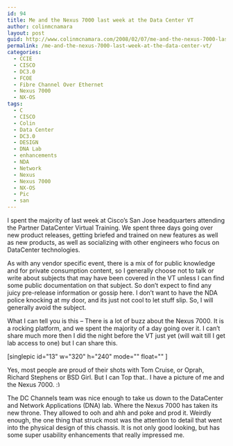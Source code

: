 ```yaml
---
id: 94
title: Me and the Nexus 7000 last week at the Data Center VT
author: colinmcnamara
layout: post
guid: http://www.colinmcnamara.com/2008/02/07/me-and-the-nexus-7000-last-week-at-the-data-center-vt
permalink: /me-and-the-nexus-7000-last-week-at-the-data-center-vt/
categories:
  - CCIE
  - CISCO
  - DC3.0
  - FCOE
  - Fibre Channel Over Ethernet
  - Nexus 7000
  - NX-OS
tags:
  - C
  - CISCO
  - Colin
  - Data Center
  - DC3.0
  - DESIGN
  - DNA Lab
  - enhancements
  - NDA
  - Network
  - Nexus
  - Nexus 7000
  - NX-OS
  - Pic
  - san
---
```

I spent the majority of last week at Cisco&#8217;s San Jose headquarters attending the Partner DataCenter Virtual Training. We spent three days going over new product releases, getting briefed and trained on new features as well as new products, as well as socializing with other engineers who focus on DataCenter technologies.

As with any vendor specific event, there is a mix of for public knowledge and for private consumption content, so I generally choose not to talk or write about subjects that may have been covered in the VT unless I can find some public documentation on that subject. So don&#8217;t expect to find any juicy pre-release information or gossip here. I don&#8217;t want to have the NDA police knocking at my door, and its just not cool to let stuff slip. So, I will generally avoid the subject.

What I can tell you is this &#8211; There is a lot of buzz about the Nexus 7000. It is a rocking platform, and we spent the majority of a day going over it. I can&#8217;t share much more then I did the night before the VT just yet (will wait till I get lab access to one) but I can share this.

[singlepic id="13" w="320" h="240" mode="" float="" ]

Yes, most people are proud of their shots with Tom Cruise, or Oprah, Richard Stephens or BSD Girl. But I can Top that.. I have a picture of me and the Nexus 7000. <img src="http://www.colinmcnamara.com/wp-includes/images/smilies/simple-smile.png" alt=":)" class="wp-smiley" style="height: 1em; max-height: 1em;" />

The DC Channels team was nice enough to take us down to the DataCenter and Network Applications (DNA) lab. Where the Nexus 7000 has taken its new throne. They allowed to ooh and ahh and poke and prod it. Weirdly enough, the one thing that struck most was the attention to detail that went into the physical design of this chassis. It is not only good looking, but has some super usability enhancements that really impressed me.